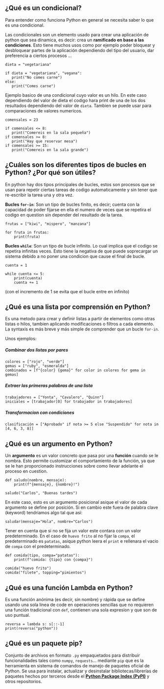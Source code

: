 ## ¿Qué es un condicional?

Para entender como funciona Python en general se necesita saber lo que es una condicional.

Las condicionales son un elemento usado para crear una aplicación de python que sea dinamica, es decir: crea un **ramificado en base a las condiciones**. Esto tiene muchos usos como por ejemplo poder bloquear y desbloquear partes de la aplicación dependiendo del tipo del usuario, dar preferencia a ciertos procesos ...

```
dieta = "vegetariana" 

if dieta = "vegetariana", "vegana":
   print("No comes carne")
else:
   print("Comes carne")
```
Ejemplo basico de una condicional cuyo valor es un hilo. En este caso dependiendo del valor de dieta el codigo hara print de una de los dos resultados dependiendo del valor de `dieta`. Tambien se puede usar para comparaciones de valores numericos.

```
comensales = 23

if comensales <= 8:
   print("Comereis en la sala pequeña")
if comensales >= 8:
   print("Hay que reservar mesa")
if comensales >= 15:
   print("Comereis en la sala grande")
```

## ¿Cuáles son los diferentes tipos de bucles en Python? ¿Por qué son útiles?

En python hay dos tipos principales de bucles, estos son procesos que se usan para repetir ciertas tareas de codigo automaticamente y sin tener que re-escribir la tarea una y otra vez.

**Bucles `for-in`**:  Son un tipo de bucles finito, es decir; cuenta con la capacidad de poder fijarse en ella el numero de veces que se repetira el codigo en question sin depender del resultado de la tarea. 

```
frutas = ["kiwi", "mispero", "manzana"]

for fruta in frutas:
    print(fruta)
```


**Bucles `while`**: Son un tipo de bucle infinito. Lo cual implica que el codigo se repetira infinitas veces. Esto tiene la negativa de que puede soprecargar un sistema debido a no poner una condicion que cause el final de bucle.

```
cuenta = 1

while cuenta <= 5:
    print(cuenta)
    cuenta += 1  

```
(con el incremento de 1 se evita que el bucle entre en infinito)
## ¿Qué es una lista por comprensión en Python?

Es una metodo para crear y definir listas a partir de elementos como otras listas o hilos, tambien aplicando modificaciones o filtros a cada elemento. La syntaxis es más breve y más simple de comprender que un bucle `for-in`.

Unos ejemplos:
##### Combinar dos listas por pares
```
colores = ["rojo", "verde"]
gemas = ["ruby", "esmeralda"]
combinados = [f"{color} {gema}" for color in colores for gema in gemas]
```

##### Extraer las primeras palabras de una lista
```
trabajadores = ["Yonta", "Cavalero", "Quinn"]
iniciales = [trabajador[0] for trabajador in trabajadores]
```


##### Transformacion con condiciones
```
clasificación = ["Aprobado" if nota >= 5 else "Suspendido" for nota in [4, 6, 3, 8]]
```

## ¿Qué es un argumento en Python?

Un **argumento** es un valor concreto que pasa por una **función** cuando se le nombra. Esto permite customizar el comportamiento de la función, ya que se le han proporcionado instrucciones sobre como llevar adelante el proceso en cuestion. 

```
def saludo(nombre, mensaje):
    print(f"{mensaje}, {nombre}!")

saludo("Carlos", "Buenas tardes")
```
En este caso, esto es un argumento posicional asique el valor de cada argumento se define por posición. Si en cambio este fuera de palabra clave (keyword) tendriamos algo tal que así:

```
saludar(mensaje="Hola", nombre="Carlos")  
```

Tener en cuenta que si no se fija un valor este contara con un valor predeterminado. En el caso de `huevo frito` al no fijar la `compa`, el predeterminado es `patatas`, asique python leera el `print` e rellenara el vacio de `compa` con el predeterminado.

```
def comida(tipo, compa="patatas"):
    print(f"comida: {tipo} con {compa}")

comida("huevo frito")               
comida("filete", topping="pimientos")
```

## ¿Qué es una función Lambda en Python?

Es una función anónima  (es decir, sin nombre) y rápida que se define usando una sola linea de code en operaciones sencillas que no requieren una función tradicional  con `def`, contienen una sola expresion y que son de uso puntual.

```
reversa = lambda s: s[::-1]
print(reversa("python"))
```
## ¿Qué es un paquete pip?

Conjunto de archivos en formato `.py` empaquetados para distribuir funcionalidades  tales como `numpy`, `requests`... mediante `pip` que es la herramienta en sistema de comandos de manejo  de paquetes oficial de Python. Se usa para instalar, actualizar y desinstalar bibliotecas/librerías de paquetes hechos por terceros desde el **[Python Package Index (PyPI)](https://pypi.org/)** y otros repositorios. 



